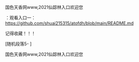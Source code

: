 国色天香网www,2021仙踪林入口欢迎您

：观看入口一：https://github.com/shuai215315/atofdh/blob/main/README.md


记得收藏！！！



[随机段落5-
]






国色天香网www,2021仙踪林入口欢迎您
